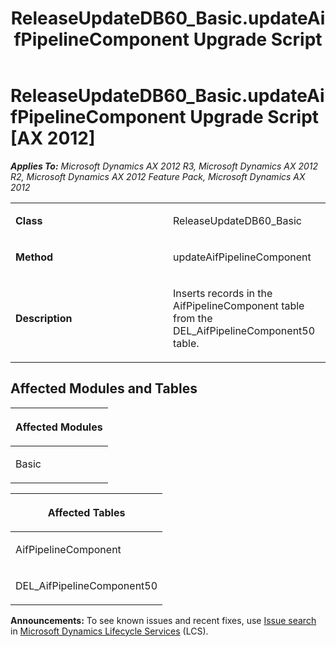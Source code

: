 ﻿---
title: ReleaseUpdateDB60_Basic.updateAifPipelineComponent Upgrade Script
TOCTitle: ReleaseUpdateDB60_Basic.updateAifPipelineComponent Upgrade Script
ms:assetid: a8534440-7dd6-d2db-a64f-a39f4d8cb220
ms:mtpsurl: https://msdn.microsoft.com/en-us/library/JJ686378(v=AX.60)
ms:contentKeyID: 49710334
ms.date: 05/18/2015
mtps_version: v=AX.60
---

# ReleaseUpdateDB60\_Basic.updateAifPipelineComponent Upgrade Script [AX 2012]


_**Applies To:** Microsoft Dynamics AX 2012 R3, Microsoft Dynamics AX 2012 R2, Microsoft Dynamics AX 2012 Feature Pack, Microsoft Dynamics AX 2012_

<table>
<colgroup>
<col style="width: 50%" />
<col style="width: 50%" />
</colgroup>
<tbody>
<tr class="odd">
<td><p><strong>Class</strong></p></td>
<td><p>ReleaseUpdateDB60_Basic</p></td>
</tr>
<tr class="even">
<td><p><strong>Method</strong></p></td>
<td><p>updateAifPipelineComponent</p></td>
</tr>
<tr class="odd">
<td><p><strong>Description</strong></p></td>
<td><p>Inserts records in the AifPipelineComponent table from the DEL_AifPipelineComponent50 table.</p></td>
</tr>
</tbody>
</table>


## Affected Modules and Tables

<table>
<colgroup>
<col style="width: 100%" />
</colgroup>
<thead>
<tr class="header">
<th><p>Affected Modules</p></th>
</tr>
</thead>
<tbody>
<tr class="odd">
<td><p>Basic</p></td>
</tr>
</tbody>
</table>


<table>
<colgroup>
<col style="width: 100%" />
</colgroup>
<thead>
<tr class="header">
<th><p>Affected Tables</p></th>
</tr>
</thead>
<tbody>
<tr class="odd">
<td><p>AifPipelineComponent</p></td>
</tr>
<tr class="even">
<td><p>DEL_AifPipelineComponent50</p></td>
</tr>
</tbody>
</table>

  
**Announcements:** To see known issues and recent fixes, use [Issue search](http://go.microsoft.com/fwlink/?linkid=389258) in [Microsoft Dynamics Lifecycle Services](http://go.microsoft.com/fwlink/?linkid=306505) (LCS).

